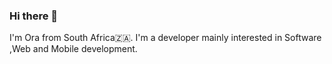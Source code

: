 ### Hi there 👋

I'm Ora from South Africa🇿🇦. I'm a developer mainly interested in Software ,Web and Mobile development.
